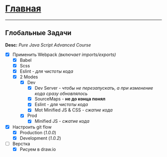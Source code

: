 # [Главная](README.md)
***
## Глобальные Задачи

**Desc:** _Pure Java Script Advanced Course_

- [x] Применить Webpack _(включает imports/exports)_
    - [x] Babel
    - [x] Scss
    - [x] Eslint - _для чистоты кода_
    - [x] 2 Modes
        - [x] Dev
            - [x] Dev Server - _чтобы не перезапускать, а при изменение кода сразу обновлялось_
            - [x] SourceMaps - **не до конца понял**
            - [x] Eslint - _для чистоты кода_
            - [x] Mot Minified JS & CSS - _сжатие кода_
        - [x] Prod
            - [x] Minified JS - _сжатие кода_
- [x] Настроить git flow
	- [x] Production (_1.0.0_)
	- [x] Development (_1.0.2_)
- [ ] Верстка
    - [x] Рисуем в draw.io
